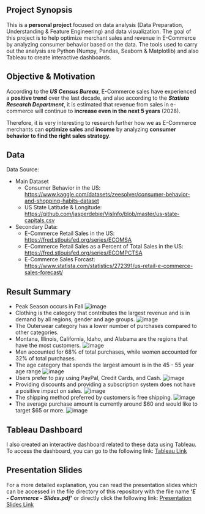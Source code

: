 ## Project Synopsis
This is a **personal project** focused on data analysis (Data Preparation, Understanding & Feature Engineering) and data visualization. The goal of this project is to help optimize merchant sales and revenue in E-Commerce by analyzing consumer behavior based on the data. The tools used to carry out the analysis are Python (Numpy, Pandas, Seaborn & Matplotlib) and also Tableau to create interactive dashboards.

## Objective & Motivation
According to the ***US Census Bureau***, E-Commerce sales have experienced a **positive trend** over the last decade, and also according to the ***Statista Research Department***, it is estimated that revenue from sales in e-commerce will continue to **increase even in the next 5 years** (2028).

Therefore, it is very interesting to research further how we as E-Commerce merchants can **optimize sales** and **income** by analyzing **consumer behavior to find the right sales strategy**.

## Data
Data Source:
- Main Dataset
  - Consumer Behavior in the US: https://www.kaggle.com/datasets/zeesolver/consumer-behavior-and-shopping-habits-dataset
  - US State Latitude & Longitude: https://github.com/jasperdebie/VisInfo/blob/master/us-state-capitals.csv
- Secondary Data:
  - E-Commerce Retail Sales in the US: https://fred.stlouisfed.org/series/ECOMSA
  - E-Commerce Retail Sales as a Percent of Total Sales in the US: https://fred.stlouisfed.org/series/ECOMPCTSA
  - E-Commerce Sales Forcast: https://www.statista.com/statistics/272391/us-retail-e-commerce-sales-forecast/

## Result Summary
- Peak Season occurs in Fall
  ![image](https://github.com/AbyatarFL/Analyzing-E-Commerce-Data-in-the-US/assets/109770559/6e4ac4fe-db62-441a-807f-cc7ead43d565)
- Clothing is the category that contributes the largest revenue and is in demand by all regions, gender and age groups.
  ![image](https://github.com/AbyatarFL/Analyzing-E-Commerce-Data-in-the-US/assets/109770559/0259e192-66c9-4f0c-bfa3-f4c7c6aa3b58)
- The Outerwear category has a lower number of purchases compared to other categories.
- Montana, Illinois, California, Idaho, and Alabama are the regions that have the most customers.
  ![image](https://github.com/AbyatarFL/Analyzing-E-Commerce-Data-in-the-US/assets/109770559/1e8419e4-43b7-4410-a82a-ecb7502b936a)
- Men accounted for 68% of total purchases, while women accounted for 32% of total purchases.
- The age category that spends the largest amount is in the 45 - 55 year age range
  ![image](https://github.com/AbyatarFL/Analyzing-E-Commerce-Data-in-the-US/assets/109770559/0401bf5d-220f-4f37-8399-1e21a86267d8)
- Users prefer to pay using PayPal, Credit Cards, and Cash.
  ![image](https://github.com/AbyatarFL/Analyzing-E-Commerce-Data-in-the-US/assets/109770559/055b7489-81ce-40ec-a14a-1b641e97762a)
- Providing discounts and providing a subscription system does not have a positive impact on sales.
  ![image](https://github.com/AbyatarFL/Analyzing-E-Commerce-Data-in-the-US/assets/109770559/7f9110f5-7e0a-4782-9b05-e8695cb1755e)
- The shipping method preferred by customers is free shipping.
  ![image](https://github.com/AbyatarFL/Analyzing-E-Commerce-Data-in-the-US/assets/109770559/9f5d98ad-126d-40b9-a30e-2b701eddfd39)
- The average purchase amount is currently around $60 and would like to target $65 or more.
  ![image](https://github.com/AbyatarFL/Analyzing-E-Commerce-Data-in-the-US/assets/109770559/47f763d1-bdc0-4f18-96ec-fd0ca8442d55)

## Tableau Dashboard
I also created an interactive dashboard related to these data using Tableau. To access the dashboard, you can go to the following link:
[Tableau Link](https://public.tableau.com/views/E-CommerceConsumerBehaviorintheUS_17025399920520/Dashboard?:language=en-US&:display_count=n&:origin=viz_share_link)

## Presentation Slides
For a more detailed explanation, you can read the presentation slides which can be accessed in the file directory of this repository with the file name ***'E - Commerce - Slides.pdf'*** or directly click the following link:
[Presentation Slides Link](https://github.com/AbyatarFL/Analyzing-E-Commerce-Data-in-the-US/blob/main/E%20-%20Commerce%20-%20Slides.pdf)
